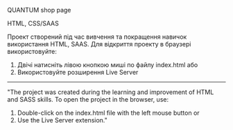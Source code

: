 QUANTUM shop page

HTML, CSS/SAAS

Проект створений під час вивчення та покращення навичок використання HTML, SAAS.
Для відкриття проекту в браузері використовуйте: 
1) Двічі натисніть лівою кнопкою миші по файлу index.html
   або
2) Використовуйте розширення Live Server
-------------------------------------------------------------------------------------
"The project was created during the learning and improvement of HTML and SASS skills.
To open the project in the browser, use:
1) Double-click on the index.html file with the left mouse button
or
2) Use the Live Server extension."

